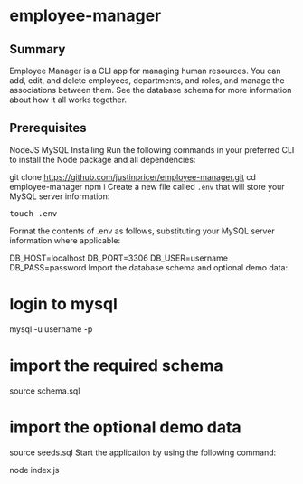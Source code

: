 # employee-manager

## Summary
Employee Manager is a CLI app for managing human resources. You can add, edit, and delete employees, departments, and roles, and manage the associations between them. See the database schema for more information about how it all works together.

## Prerequisites
NodeJS
MySQL
Installing
Run the following commands in your preferred CLI to install the Node package and all dependencies:

git clone https://github.com/justinpricer/employee-manager.git
cd employee-manager
npm i
Create a new file called <code>.env</code> that will store your MySQL server information:

<pre>touch .env</pre>
</div>
Format the contents of .env as follows, substituting your MySQL server information where applicable:

DB_HOST=localhost
DB_PORT=3306
DB_USER=username
DB_PASS=password
Import the database schema and optional demo data:

# login to mysql
mysql -u username -p

# import the required schema
source schema.sql

# import the optional demo data
source seeds.sql
Start the application by using the following command:

node index.js
